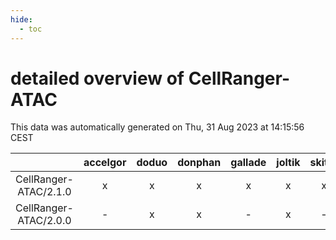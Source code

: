 ```yaml
---
hide:
  - toc
---
```


detailed overview of CellRanger-ATAC
====================================


This data was automatically generated on Thu, 31 Aug 2023 at 14:15:56 CEST  

| |accelgor|doduo|donphan|gallade|joltik|skitty|swalot|victini|
| :---: | :---: | :---: | :---: | :---: | :---: | :---: | :---: | :---: |
|CellRanger-ATAC/2.1.0|x|x|x|x|x|x|x|x|
|CellRanger-ATAC/2.0.0|-|x|x|-|x|-|x|-|
